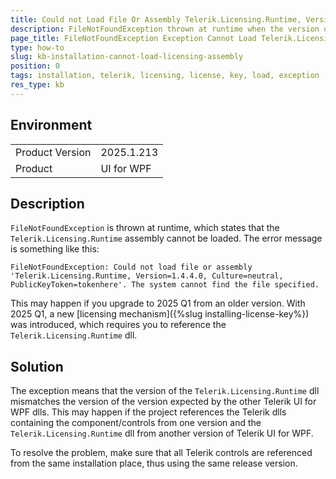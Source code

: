 ```yaml
---
title: Could not Load File Or Assembly Telerik.Licensing.Runtime, Version 1.4.4.0 Runtime Error
description: FileNotFoundException thrown at runtime when the version of the referenced Telerik.Licensing.Runtime dll is mismatched.
page_title: FileNotFoundException Exception Cannot Load Telerik.Licensing.Runtime Assembly
type: how-to
slug: kb-installation-cannot-load-licensing-assembly
position: 0
tags: installation, telerik, licensing, license, key, load, exception
res_type: kb
---
```


## Environment

<table>
	<tbody>
		<tr>
			<td>Product Version</td>
			<td>2025.1.213</td>
		</tr>
		<tr>
			<td>Product</td>
			<td>UI for WPF</td>
		</tr>
	</tbody>
</table>

## Description

`FileNotFoundException` is thrown at runtime, which states that the `Telerik.Licensing.Runtime` assembly cannot be loaded. The error message is something like this:

`FileNotFoundException: Could not load file or assembly 'Telerik.Licensing.Runtime, Version=1.4.4.0, Culture=neutral, PublicKeyToken=tokenhere'. The system cannot find the file specified.`

This may happen if you upgrade to 2025 Q1 from an older version. With 2025 Q1, a new [licensing mechanism]({%slug installing-license-key%}) was introduced, which requires you to reference the `Telerik.Licensing.Runtime` dll.

## Solution

The exception means that the version of the `Telerik.Licensing.Runtime` dll mismatches the version of the version expected by the other Telerik UI for WPF dlls. This may happen if the project references the Telerik dlls containing the component/controls from one version and the `Telerik.Licensing.Runtime` dll from another version of Telerik UI for WPF.

To resolve the problem, make sure that all Telerik controls are referenced from the same installation place, thus using the same release version.
